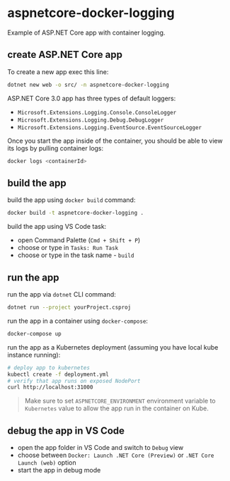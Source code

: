 # aspnetcore-docker-logging

Example of ASP.NET Core app with container logging.

## create ASP.NET Core app

To create a new app exec this line:

```bash
dotnet new web -o src/ -n aspnetcore-docker-logging
```

ASP.NET Core 3.0 app has three types of default loggers:

- `Microsoft.Extensions.Logging.Console.ConsoleLogger`
- `Microsoft.Extensions.Logging.Debug.DebugLogger`
- `Microsoft.Extensions.Logging.EventSource.EventSourceLogger`

Once you start the app inside of the container, you should be able to view its logs by pulling container logs:

```bash
docker logs <containerId>
```

## build the app

build the app using `docker build` command:

```bash
docker build -t aspnetcore-docker-logging .
```

build the app using VS Code task:

- open Command Palette (`Cmd + Shift + P`)
- choose or type in `Tasks: Run Task`
- choose or type in the task name - `build`

## run the app

run the app via `dotnet` CLI command:

```bash
dotnet run --project yourProject.csproj
```

run the app in a container using `docker-compose`:

```bash
docker-compose up
```

run the app as a Kubernetes deployment (assuming you have local kube instance running):

```bash
# deploy app to kubernetes
kubectl create -f deployment.yml
# verify that app runs on exposed NodePort
curl http://localhost:31000
```

>Make sure to set `ASPNETCORE_ENVIRONMENT` environment variable to `Kubernetes` value to allow the app run in the container on Kube.

## debug the app in VS Code

- open the app folder in VS Code and switch to `Debug` view
- choose between `Docker: Launch .NET Core (Preview)` or `.NET Core Launch (web)` option
- start the app in debug mode
